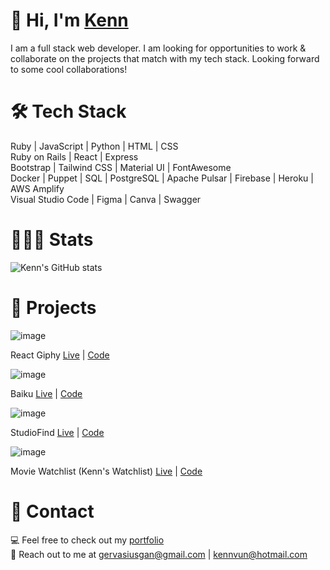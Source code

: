 # 👋 Hi, I'm [Kenn](https://www.kennvun.me)

I am a full stack web developer. I am looking for opportunities to work & collaborate on the projects that match with my tech stack. Looking forward to some cool collaborations!

# 🛠 Tech Stack
Ruby | JavaScript | Python | HTML | CSS
<br>
Ruby on Rails | React | Express
<br>
Bootstrap | Tailwind CSS | Material UI | FontAwesome
<br>
Docker | Puppet | SQL | PostgreSQL | Apache Pulsar | Firebase | Heroku | AWS Amplify 
<br>
Visual Studio Code | Figma | Canva | Swagger

# 👨🏼‍💻 Stats
![Kenn's GitHub stats](https://github-readme-stats.vercel.app/api?username=kennvungan&theme=chartreuse-dark&show_icons=true)

# 🎥 Projects

![image](https://user-images.githubusercontent.com/53637961/122752121-849ce180-d2cb-11eb-91d1-002a5de8b13d.png)

React Giphy [Live](https://master.d2btbg8y9uz2ag.amplifyapp.com/) | [Code](https://github.com/Kenn-0/react-giphy)

![image](https://user-images.githubusercontent.com/53637961/122750819-f4aa6800-d2c9-11eb-84ad-ce115e2467a9.png)

Baiku [Live](https://www.baiku-official.com/) | [Code](https://github.com/Kenn-0/baiku-app)

![image](https://user-images.githubusercontent.com/53637961/122750314-4e5e6280-d2c9-11eb-89e0-abf26feb46e3.png)

StudioFind [Live](http://studio-find.herokuapp.com/) | [Code](https://github.com/Kenn-0/studio-find)

![image](https://user-images.githubusercontent.com/53637961/122750494-88c7ff80-d2c9-11eb-8d5a-a7c4ce1b99d2.png)

Movie Watchlist (Kenn's Watchlist) [Live](https://kenns-watchlist.herokuapp.com/) | [Code](https://github.com/Kenn-0/watch-list)

# 📩 Contact

💻 Feel free to check out my [portfolio](https://kennvungan.github.io/portfolio/)
<br>
📧 Reach out to me at gervasiusgan@gmail.com | kennvun@hotmail.com

